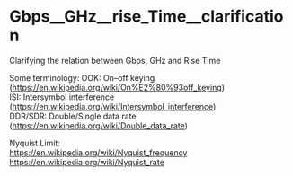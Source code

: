 # Gbps__GHz__rise_Time__clarification
Clarifying the relation between Gbps, GHz and Rise Time

Some terminology:
OOK: On–off keying  (https://en.wikipedia.org/wiki/On%E2%80%93off_keying)  
ISI: Intersymbol interference  (https://en.wikipedia.org/wiki/Intersymbol_interference)  
DDR/SDR: Double/Single data rate  (https://en.wikipedia.org/wiki/Double_data_rate)  
  
Nyquist Limit:  
https://en.wikipedia.org/wiki/Nyquist_frequency  
https://en.wikipedia.org/wiki/Nyquist_rate  

